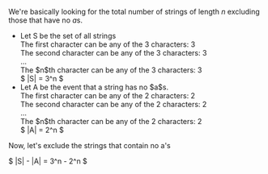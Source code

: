 We're basically looking for the total number of strings of length $n$ excluding those that have no $a$s.

<ul>
    <li> Let S be the set of all strings <br/> 
    The first character can be any of the 3 characters: 3 <br/> 
    The second character can be any of the 3 characters: 3 <br/> 
    ... <br/> 
    The $n$th character can be any of the 3 characters: 3 <br/> 
    $ |S| = 3^n $
    <li> Let A be the event that a string has no $a$s. <br/> 
    The first character can be any of the 2 characters: 2 <br/> 
    The second character can be any of the 2 characters: 2 <br/> 
    ... <br/> 
    The $n$th character can be any of the 2 characters: 2 <br/> 
    $ |A| = 2^n $
</ul>

Now, let's exclude the strings that contain no a's

$ |S| - |A| = 3^n - 2^n $
